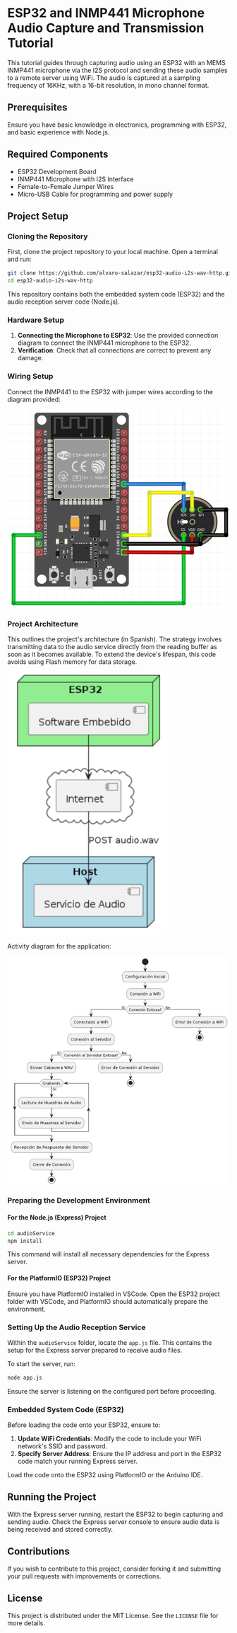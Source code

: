 # ESP32 and INMP441 Microphone Audio Capture and Transmission Tutorial

This tutorial guides through capturing audio using an ESP32 with an MEMS INMP441 microphone via the I2S protocol and sending these audio samples to a remote server using WiFi. The audio is captured at a sampling frequency of 16KHz, with a 16-bit resolution, in mono channel format.

## Prerequisites

Ensure you have basic knowledge in electronics, programming with ESP32, and basic experience with Node.js.

## Required Components

- ESP32 Development Board
- INMP441 Microphone with I2S Interface
- Female-to-Female Jumper Wires
- Micro-USB Cable for programming and power supply

## Project Setup

### Cloning the Repository

First, clone the project repository to your local machine. Open a terminal and run:

```bash
git clone https://github.com/alvaro-salazar/esp32-audio-i2s-wav-http.git
cd esp32-audio-i2s-wav-http
```

This repository contains both the embedded system code (ESP32) and the audio reception server code (Node.js).

### Hardware Setup

1. **Connecting the Microphone to ESP32**: Use the provided connection diagram to connect the INMP441 microphone to the ESP32.
2. **Verification**: Check that all connections are correct to prevent any damage.
### Wiring Setup

Connect the INMP441 to the ESP32 with jumper wires according to the diagram provided:

![](attachment/04e0b8bab103fb3622c90b8f7cabbd7b.png)

### Project Architecture

This outlines the project's architecture (in Spanish). The strategy involves transmitting data to the audio service directly from the reading buffer as soon as it becomes available. To extend the device's lifespan, this code avoids using Flash memory for data storage.

![](attachment/c41d51bc9c03aed6e5ec07bd6cd7f93d.png)

Activity diagram for the application:

![](attachment/1406464ec22df714207ec38c2fc79d96.png)
### Preparing the Development Environment

#### For the Node.js (Express) Project

```bash
cd audioService
npm install
```

This command will install all necessary dependencies for the Express server.

#### For the PlatformIO (ESP32) Project

Ensure you have PlatformIO installed in VSCode. Open the ESP32 project folder with VSCode, and PlatformIO should automatically prepare the environment.

### Setting Up the Audio Reception Service

Within the `audioService` folder, locate the `app.js` file. This contains the setup for the Express server prepared to receive audio files.

To start the server, run:

```bash
node app.js
```

Ensure the server is listening on the configured port before proceeding.

### Embedded System Code (ESP32)

Before loading the code onto your ESP32, ensure to:

1. **Update WiFi Credentials**: Modify the code to include your WiFi network's SSID and password.
2. **Specify Server Address**: Ensure the IP address and port in the ESP32 code match your running Express server.

Load the code onto the ESP32 using PlatformIO or the Arduino IDE.

## Running the Project

With the Express server running, restart the ESP32 to begin capturing and sending audio. Check the Express server console to ensure audio data is being received and stored correctly.

## Contributions

If you wish to contribute to this project, consider forking it and submitting your pull requests with improvements or corrections.

## License

This project is distributed under the MIT License. See the `LICENSE` file for more details.
